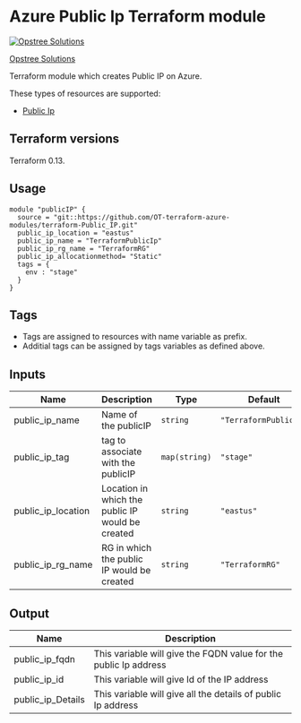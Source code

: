 Azure Public Ip Terraform module
=====================================

[![Opstree Solutions][opstree_avatar]][opstree_homepage]

[Opstree Solutions][opstree_homepage] 

  [opstree_homepage]: https://opstree.github.io/
  [opstree_avatar]: https://img.cloudposse.com/150x150/https://github.com/opstree.png

Terraform module which creates Public IP on Azure.

These types of resources are supported:

* [Public Ip](https://registry.terraform.io/providers/hashicorp/azurerm/latest/docs/resources/public_ip)

Terraform versions
------------------

Terraform 0.13.

Usage
------

```hcl
module "publicIP" {
  source = "git::https://github.com/OT-terraform-azure-modules/terraform-Public_IP.git"
  public_ip_location = "eastus"
  public_ip_name = "TerraformPublicIp"
  public_ip_rg_name = "TerraformRG"
  public_ip_allocationmethod= "Static"
  tags = {
    env : "stage"
  }
}

```


Tags
----
* Tags are assigned to resources with name variable as prefix.
* Additial tags can be assigned by tags variables as defined above.

Inputs
------
| Name | Description | Type | Default | Required |
|------|-------------|------|---------|:--------:|
| public_ip_name | Name of the publicIP | `string` | `"TerraformPublicIp"` | no |
| public_ip_tag | tag to associate with the publicIP | `map(string)` | `"stage"` | no |
| public_ip_location | Location in which the public IP would be created | `string` | `"eastus"` | yes |
| public_ip_rg_name | RG in which the public IP would be created | `string` | `"TerraformRG"` | yes |

Output
------
| Name | Description |
|------|-------------|
|public_ip_fqdn |This variable will give the FQDN value for the public Ip address |
|public_ip_id |This variable will give Id of the IP address |
|public_ip_Details |This variable will give all the details of public Ip address |

